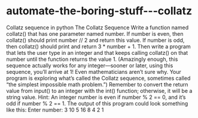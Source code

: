# automate-the-boring-stuff---collatz
Collatz sequence in python
The Collatz Sequence Write a function named collatz() that has one parameter named number. If number is even, then collatz() should print number // 2 and return this value. If number is odd, then collatz() should print and return 3 * number + 1. Then write a program that lets the user type in an integer and that keeps calling collatz() on that number until the function returns the value 1. (Amazingly enough, this sequence actually works for any integer—sooner or later, using this sequence, you’ll arrive at 1! Even mathematicians aren’t sure why. Your program is exploring what’s called the Collatz sequence, sometimes called “the simplest impossible math problem.”) Remember to convert the return value from input() to an integer with the int() function; otherwise, it will be a string value. Hint: An integer number is even if number % 2 == 0, and it’s odd if  number % 2 == 1. The output of this program could look something like this:
Enter number: 3 10 5 16 8 4 2 1
